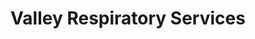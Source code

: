 ---
title: "Valley Respiratory Services"
url: /mesa/valley-respiratory-services/
shop: medical supply
---